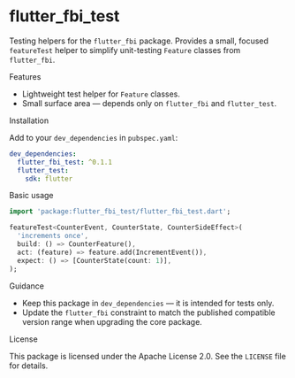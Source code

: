 # flutter_fbi_test

Testing helpers for the `flutter_fbi` package. Provides a small, focused
`featureTest` helper to simplify unit-testing `Feature` classes from
`flutter_fbi`.

Features

- Lightweight test helper for `Feature` classes.
- Small surface area — depends only on `flutter_fbi` and `flutter_test`.

Installation

Add to your `dev_dependencies` in `pubspec.yaml`:

```yaml
dev_dependencies:
  flutter_fbi_test: ^0.1.1
  flutter_test:
    sdk: flutter
```

Basic usage

```dart
import 'package:flutter_fbi_test/flutter_fbi_test.dart';

featureTest<CounterEvent, CounterState, CounterSideEffect>(
  'increments once',
  build: () => CounterFeature(),
  act: (feature) => feature.add(IncrementEvent()),
  expect: () => [CounterState(count: 1)],
);
```

Guidance

- Keep this package in `dev_dependencies` — it is intended for tests only.
- Update the `flutter_fbi` constraint to match the published compatible
  version range when upgrading the core package.

License

This package is licensed under the Apache License 2.0. See the `LICENSE` file
for details.

